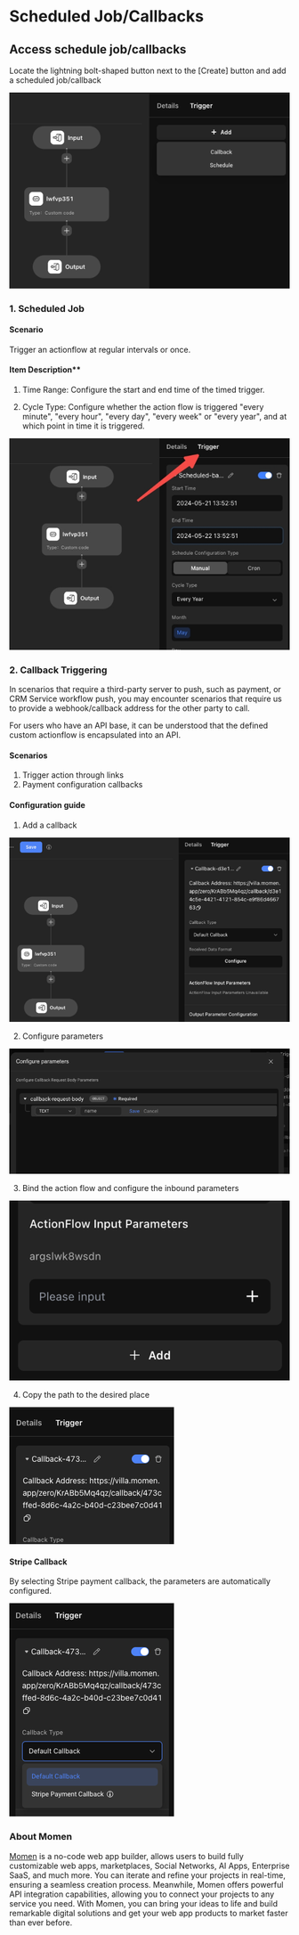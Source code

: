 # Scheduled Job/Callbacks

## Access schedule job/callbacks

Locate the lightning bolt-shaped button next to the \[Create] button and add a scheduled job/callback

![](<../../.gitbook/assets/0 (4).png>)

### 1. Scheduled Job

#### Scenario

Trigger an actionflow at regular intervals or once.

#### Item Description**

1. Time Range: Configure the start and end time of the timed trigger.

2. Cycle Type: Configure whether the action flow is triggered "every minute", "every hour", "every day", "every week" or "every year", and at which point in time it is triggered.

![](<../../.gitbook/assets/1 (1).jpeg>)


### 2. Callback Triggering   
In scenarios that require a third-party server to push, such as payment, or CRM Service workflow push, you may encounter scenarios that require us to provide a webhook/callback address for the other party to call.

For users who have an API base, it can be understood that the defined custom actionflow is encapsulated into an API.

#### Scenarios
1. Trigger action through links
2. Payment configuration callbacks

#### Configuration guide

1. Add a callback

![](<../../.gitbook/assets/2 (3).png>)

2. Configure parameters

![](<../../.gitbook/assets/3 (2).png>)

3. Bind the action flow and configure the inbound parameters

![](<../../.gitbook/assets/4 (3).png>)

4. Copy the path to the desired place

![](../../.gitbook/assets/5.png)

#### Stripe Callback   
By selecting Stripe payment callback, the parameters are automatically configured.

![](../../.gitbook/assets/6.png)


### **About Momen​​​​​**

[Momen](https://momen.app/?channel=blog-about) is a no-code web app builder, allows users to build fully customizable web apps, marketplaces, Social Networks, AI Apps, Enterprise SaaS, and much more. You can iterate and refine your projects in real-time, ensuring a seamless creation process. Meanwhile, Momen offers powerful API integration capabilities, allowing you to connect your projects to any service you need. With Momen, you can bring your ideas to life and build remarkable digital solutions and get your web app products to market faster than ever before.​​
